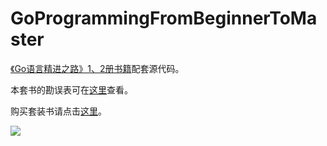 # GoProgrammingFromBeginnerToMaster

[《Go语言精进之路》1、2册书籍](https://item.jd.com/13694000.html)配套源代码。

本套书的勘误表可在[这里](https://github.com/bigwhite/GoProgrammingFromBeginnerToMaster/blob/main/errata.md)查看。

购买套装书请点击[这里](https://item.jd.com/13694000.html)。

![](https://github.com/bigwhite/GoProgrammingFromBeginnerToMaster/blob/main/cover.png)


